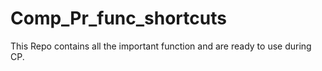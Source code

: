 # Comp_Pr_func_shortcuts
This Repo contains all the important function and are ready to use during CP.  
